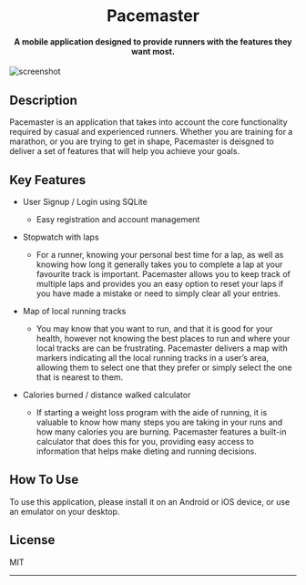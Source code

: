 <h1 align="center">
  Pacemaster
  <br>
</h1>

<h4 align="center">A mobile application designed to provide runners with the features they want most. </h4>

![screenshot](https://raw.githubusercontent.com/H-Bains/Pacemaster/master/Pacemaster.png)


## Description

Pacemaster is an application that takes into account the core functionality required by casual and experienced runners. Whether you are training for a marathon, or you are trying to get in shape, Pacemaster is deisgned to deliver a set of features that will help you achieve your goals.
  
## Key Features

* User Signup / Login using SQLite
  - Easy registration and account management
  
* Stopwatch with laps
  - For a runner, knowing your personal best time for a lap, as well as knowing how long it generally takes you to complete a lap at your favourite track is important. Pacemaster allows you to keep track of multiple laps and provides you an easy option to reset your laps if you have made a mistake or need to simply clear all your entries.
  
* Map of local running tracks
  - You may know that you want to run, and that it is good for your health, however not knowing the best places to run and where your local tracks are can be frustrating. Pacemaster delivers a map with markers indicating all the local running tracks in a user’s area, allowing them to select one that they prefer or simply select the one that is nearest to them.
  
* Calories burned / distance walked calculator
  - If starting a weight loss program with the aide of running, it is valuable to know how many steps you are taking in your runs and how many calories you are burning. Pacemaster features a built-in calculator that does this for you, providing easy access to information that helps make dieting and running decisions.

## How To Use

To use this application, please install it on an Android or iOS device, or use an emulator on your desktop.

## License

MIT

---
